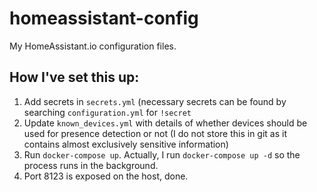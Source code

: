 # homeassistant-config

My HomeAssistant.io configuration files. 

## How I've set this up:

1. Add secrets in `secrets.yml` (necessary secrets can be found by searching `configuration.yml` for `!secret`
2. Update `known_devices.yml` with details of whether devices should be used for presence detection or not (I do not store this in git as it contains almost exclusively sensitive information)
3. Run `docker-compose up`. Actually, I run `docker-compose up -d` so the process runs in the background.
4. Port 8123 is exposed on the host, done.


